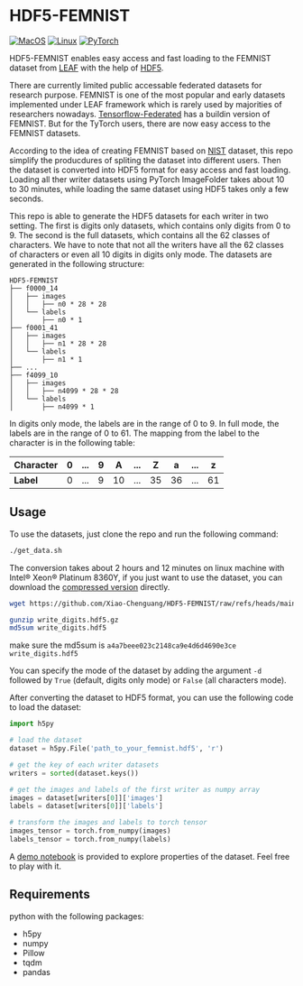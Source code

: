 # HDF5-FEMNIST

[![MacOS](https://img.shields.io/badge/platform-macOS-blue)](https://www.apple.com/macos/)
[![Linux](https://img.shields.io/badge/platform-Linux-blue)](https://www.linux.org/)
[![PyTorch](https://img.shields.io/badge/framework-PyTorch-orange)](https://pytorch.org/)

HDF5-FEMNIST enables easy access and fast loading to the FEMNIST dataset from [LEAF](https://leaf.cmu.edu) with the help of [HDF5](https://github.com/h5py/h5py).

There are currently limited public accessable federated datasets for research purpose. FEMNIST is one of the most popular and early datasets implemented under LEAF framework which is rarely used by majorities of researchers nowadays. [Tensorflow-Federated](https://www.tensorflow.org/federated/api_docs/python/tff/simulation/datasets/emnist/load_data) has a buildin version of FEMNIST. But for the TyTorch users, there are now easy access to the FEMNIST datasets.

According to the idea of creating FEMNIST based on [NIST](https://www.nist.gov/srd/nist-special-database-19) dataset, this repo simplify the producdures of spliting the dataset into different users. Then the dataset is converted into HDF5 format for easy access and fast loading. Loading all ther writer datasets using PyTorch ImageFolder takes about 10 to 30 minutes, while loading the same dataset using HDF5 takes only a few seconds.

This repo is able to generate the HDF5 datasets for each writer in two setting. The first is digits only datasets, which contains only digits from 0 to 9. The second is the full datasets, which contains all the 62 classes of characters. We have to note that not all the writers have all the 62 classes of characters or even all 10 digits in digits only mode.
 The datasets are generated in the following structure:
```
HDF5-FEMNIST
├── f0000_14
│   ├── images
│   │   ├── n0 * 28 * 28 
│   └── labels
│       ├── n0 * 1
├── f0001_41
│   ├── images
│   │   ├── n1 * 28 * 28
│   └── labels
│       ├── n1 * 1
├── ...
├── f4099_10
│   ├── images
│   │   ├── n4099 * 28 * 28
│   └── labels
│       ├── n4099 * 1
```

In digits only mode, the labels are in the range of 0 to 9. In full mode, the labels are in the range of 0 to 61. The mapping from the label to the character is in the following table:

| Character |   0   |  ...  |   9   |   A   |  ...  |   Z   |   a   |  ...  |   z   |
| --------- | :---: | :---: | :---: | :---: | :---: | :---: | :---: | :---: | :---: |
| **Label** |   0   |  ...  |   9   |  10   |  ...  |  35   |  36   |  ...  |  61   |


## Usage

To use the datasets, just clone the repo and run the following command:
```bash
./get_data.sh
```

The conversion takes about 2 hours and 12 minutes on linux machine with Intel® Xeon® Platinum 8360Y, if you just want to use the dataset, you can download the [compressed version](./write_digits.hdf5.gz) directly.
```bash
wget https://github.com/Xiao-Chenguang/HDF5-FEMNIST/raw/refs/heads/main/write_digits.hdf5.gz

gunzip write_digits.hdf5.gz
md5sum write_digits.hdf5
```

make sure the md5sum is `a4a7beee023c2148ca9e4d6d4690e3ce  write_digits.hdf5`

You can specify the mode of the dataset by adding the argument `-d` followed by `True` (default, digits only mode) or `False` (all characters mode).

After converting the dataset to HDF5 format, you can use the following code to load the dataset:
```python
import h5py

# load the dataset
dataset = h5py.File('path_to_your_femnist.hdf5', 'r')

# get the key of each writer datasets
writers = sorted(dataset.keys())

# get the images and labels of the first writer as numpy array
images = dataset[writers[0]]['images']
labels = dataset[writers[0]]['labels']

# transform the images and labels to torch tensor
images_tensor = torch.from_numpy(images)
labels_tensor = torch.from_numpy(labels)
```

A [demo notebook](./demo.ipynb) is provided to explore properties of the dataset. Feel free to play with it.

## Requirements
python with the following packages:
- h5py
- numpy
- Pillow
- tqdm
- pandas